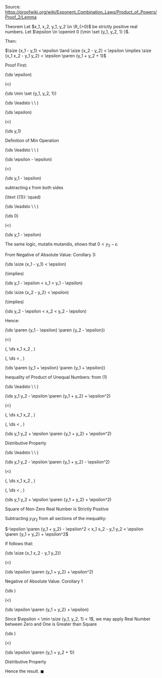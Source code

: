 # 

Source: https://proofwiki.org/wiki/Exponent_Combination_Laws/Product_of_Powers/Proof_2/Lemma

Theorem
Let $x_1, x_2, y_1, y_2 \in \R_{>0}$ be strictly positive real numbers.
Let $\epsilon \in \openint 0 {\min \set {y_1, y_2, 1} }$.

Then:

$\size {x_1 - y_1} < \epsilon \land \size {x_2 - y_2} < \epsilon \implies \size {x_1 x_2 - y_1 y_2} < \epsilon \paren {y_1 + y_2 + 1}$


Proof
First:














\(\ds \epsilon\)

\(<\)







\(\ds \min \set {y_1, y_2, 1}\)














\(\ds \leadsto \ \ \)





\(\ds \epsilon\)

\(<\)







\(\ds y_1\)





Definition of Min Operation








\(\ds \leadsto \ \ \)





\(\ds \epsilon - \epsilon\)

\(<\)







\(\ds y_1 - \epsilon\)





subtracting $\epsilon$ from both sides




\(\text {(1)}: \quad\)



\(\ds \leadsto \ \ \)





\(\ds 0\)

\(<\)







\(\ds y_1 - \epsilon\)










The same logic, mutatis mutandis, shows that $0 < y_2 - \epsilon$.

From Negative of Absolute Value: Corollary 3:














\(\ds \size {x_1 - y_1} < \epsilon\)

\(\implies\)







\(\ds y_1 - \epsilon < x_1 < y_1 - \epsilon\)




















\(\ds \size {x_2 - y_2} < \epsilon\)

\(\implies\)







\(\ds y_2 - \epsilon < x_2 < y_2 - \epsilon\)










Hence:














\(\ds \paren {y_1 - \epsilon} \paren {y_2 - \epsilon}\)

\(<\)

\(\, \ds x_1 x_2 \, \)

\(\, \ds < \, \)



\(\ds \paren {y_1 + \epsilon} \paren {y_1 + \epsilon}\)





Inequality of Product of Unequal Numbers: from $(1)$








\(\ds \leadsto \ \ \)





\(\ds y_1 y_2 - \epsilon \paren {y_1 + y_2} + \epsilon^2\)

\(<\)

\(\, \ds x_1 x_2 \, \)

\(\, \ds < \, \)



\(\ds y_1 y_2 + \epsilon \paren {y_1 + y_2} + \epsilon^2\)





Distributive Property








\(\ds \leadsto \ \ \)





\(\ds y_1 y_2 - \epsilon \paren {y_1 + y_2} - \epsilon^2\)

\(<\)

\(\, \ds x_1 x_2 \, \)

\(\, \ds < \, \)



\(\ds y_1 y_2 + \epsilon \paren {y_1 + y_2} + \epsilon^2\)





Square of Non-Zero Real Number is Strictly Positive




Subtracting $y_1 y_2$ from all sections of the inequality:

$-\epsilon \paren {y_1 + y_2} - \epsilon^2 < x_1 x_2 - y_1 y_2 < \epsilon \paren {y_1 + y_2} + \epsilon^2$

If follows that:














\(\ds \size {x_1 x_2 - y_1 y_2}\)

\(<\)







\(\ds \epsilon \paren {y_1 + y_2} + \epsilon^2\)





Negative of Absolute Value: Corollary 1














\(\ds \)

\(<\)







\(\ds \epsilon \paren {y_1 + y_2} + \epsilon\)





Since $\epsilon < \min \size {y_1, y_2, 1} < 1$, we may apply Real Number between Zero and One is Greater than Square














\(\ds \)

\(<\)







\(\ds \epsilon \paren {y_1 + y_2 + 1}\)





Distributive Property




Hence the result.
$\blacksquare$





